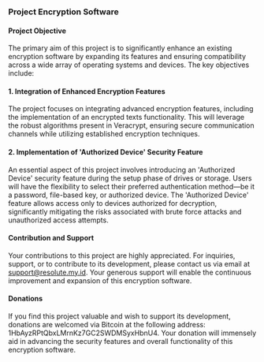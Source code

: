 ### Project Encryption Software

#### Project Objective
The primary aim of this project is to significantly enhance an existing encryption software by expanding its features and ensuring compatibility across a wide array of operating systems and devices. The key objectives include:

#### 1. Integration of Enhanced Encryption Features
The project focuses on integrating advanced encryption features, including the implementation of an encrypted texts functionality. This will leverage the robust algorithms present in Veracrypt, ensuring secure communication channels while utilizing established encryption techniques.

#### 2. Implementation of 'Authorized Device' Security Feature
An essential aspect of this project involves introducing an 'Authorized Device' security feature during the setup phase of drives or storage. Users will have the flexibility to select their preferred authentication method—be it a password, file-based key, or authorized device. The 'Authorized Device' feature allows access only to devices authorized for decryption, significantly mitigating the risks associated with brute force attacks and unauthorized access attempts.

#### Contribution and Support
Your contributions to this project are highly appreciated. For inquiries, support, or to contribute to its development, please contact us via email at support@resolute.my.id. Your generous support will enable the continuous improvement and expansion of this encryption software.

#### Donations
If you find this project valuable and wish to support its development, donations are welcomed via Bitcoin at the following address: 1HbAyzRPtQbxLMrnKz7GC2SWDMSyxHbnU4. Your donation will immensely aid in advancing the security features and overall functionality of this encryption software.
